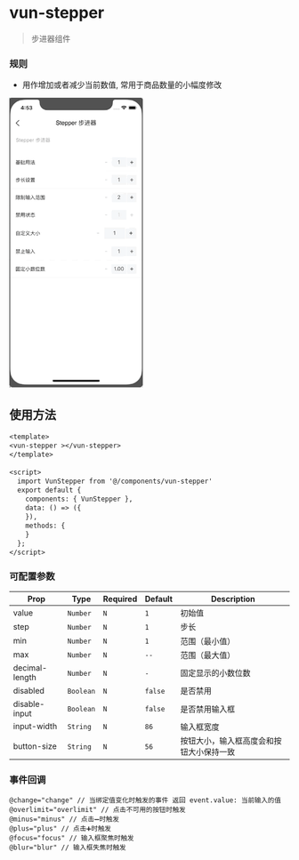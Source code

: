 # vun-stepper 

>  步进器组件

### 规则
- 用作增加或者减少当前数值, 常用于商品数量的小幅度修改

<img src="/static/gif/steooer.gif?raw=true" width="240"/>

## 使用方法

```vue
<template>
<vun-stepper ></vun-stepper>
</template>

<script>
  import VunStepper from '@/components/vun-stepper'
  export default {
    components: { VunStepper },
    data: () => ({
    }),
    methods: {
    }
  };
</script>
```


### 可配置参数

| Prop | Type | Required | Default | Description |
|-------------|------------|--------|-----|-----|
| value | `Number` |`N`| `1` | 初始值 |
| step | `Number` |`N`| `1` | 步长  |
| min | `Number` |`N`| `1` | 范围（最小值） |
| max | `Number` | `N`|`--` | 范围（最大值） |
| decimal-length | `Number` | `N`|`-` | 固定显示的小数位数 |
| disabled | `Boolean` |`N`| `false` | 是否禁用 |
| disable-input | `Boolean` |`N`| `false` | 是否禁用输入框 |
| input-width | `String` |`N`| `86` | 输入框宽度 |
| button-size | `String` |`N`| `56` | 按钮大小，输入框高度会和按钮大小保持一致 |


### 事件回调

```
@change="change" // 当绑定值变化时触发的事件 返回 event.value: 当前输入的值
@overlimit="overlimit" // 点击不可用的按钮时触发
@minus="minus" // 点击➖时触发
@plus="plus" // 点击➕时触发
@focus="focus" // 输入框聚焦时触发
@blur="blur" // 输入框失焦时触发
```
